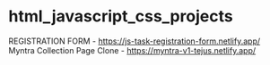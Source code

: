 # html_javascript_css_projects

REGISTRATION FORM - https://js-task-registration-form.netlify.app/
<br>
Myntra Collection Page Clone - https://myntra-v1-tejus.netlify.app/ 
